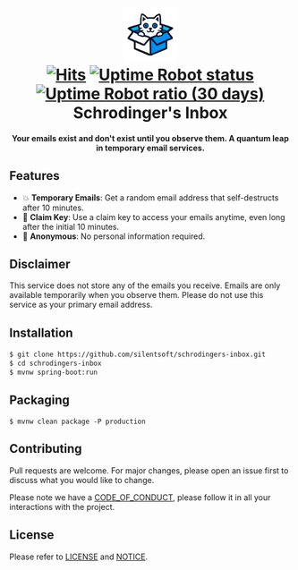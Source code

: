 <h1 align="center">
  <img src=".images/logo.png" width="96"/><br/>
  <a href="https://hits.sh/github.com/silentsoft/schrodingers-inbox/"><img alt="Hits" src="https://hits.sh/github.com/silentsoft/schrodingers-inbox.svg"/></a>
  <a href="https://status.schrodingersinbox.net"><img alt="Uptime Robot status" src="https://img.shields.io/uptimerobot/status/m797349781-066a35b821dbe3ff781f0b17"></a>
  <a href="https://status.schrodingersinbox.net"><img alt="Uptime Robot ratio (30 days)" src="https://img.shields.io/uptimerobot/ratio/m797349781-066a35b821dbe3ff781f0b17"></a><br/>
  Schrodinger's Inbox
</h1>
<h4 align="center">
  Your emails exist and don't exist until you observe them. A quantum leap in temporary email services.
</h4>

## Features
- 💥 **Temporary Emails**: Get a random email address that self-destructs after 10 minutes.
- 🔐 **Claim Key**: Use a claim key to access your emails anytime, even long after the initial 10 minutes.
- 👻 **Anonymous**: No personal information required.

## Disclaimer
This service does not store any of the emails you receive. Emails are only available temporarily when you observe them. Please do not use this service as your primary email address.

##  Installation
```
$ git clone https://github.com/silentsoft/schrodingers-inbox.git
$ cd schrodingers-inbox
$ mvnw spring-boot:run
```

## Packaging
```
$ mvnw clean package -P production
```

## Contributing
Pull requests are welcome. For major changes, please open an issue first to discuss what you would like to change.

Please note we have a [CODE_OF_CONDUCT](https://github.com/silentsoft/schrodingers-inbox/blob/main/CODE_OF_CONDUCT.md), please follow it in all your interactions with the project.

## License
Please refer to [LICENSE](https://github.com/silentsoft/schrodingers-inbox/blob/main/LICENSE.txt) and [NOTICE](https://github.com/silentsoft/schrodingers-inbox/blob/main/NOTICE.md).
